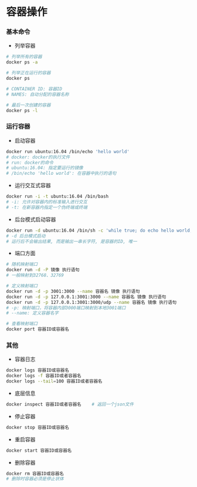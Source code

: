 
# 容器操作


### 基本命令
* 列举容器

```bash
# 列举所有的容器
docker ps -a

# 列举正在运行的容器
docker ps

# CONTAINER ID: 容器ID
# NAMES: 自动分配的容器名称

# 最后一次创建的容器
docker ps -l
```


### 运行容器

* 启动容器

```bash
docker run ubuntu:16.04 /bin/echo 'hello world'
# docker: docker的执行文件
# run: docker的命令
# ubuntu:16.04: 指定要运行的镜像
# /bin/echo 'hello world': 在容器中执行的语句
```

* 运行交互式容器

```bash
docker run -i -t ubuntu:16.04 /bin/bash
# -i: 允许对容器内的标准输入进行交互
# -t: 在新容器内指定一个伪终端或终端
```

* 后台模式启动容器

```bash
docker run -d ubuntu:16.04 /bin/sh -c 'while true; do echo hello world; sleep 1; done'
# -d 后台模式启动
# 运行后不会输出结果, 而是输出一串长字符, 是容器的ID, 唯一
```

* 端口方面

```bash
# 随机映射端口
docker run -d -P 镜像 执行语句
# 一般映射到32768、32769

# 定义映射端口
docker run -d -p 3001:3000 --name 容器名 镜像 执行语句
docker run -d -p 127.0.0.1:3001:3000 --name 容器名 镜像 执行语句
docker run -d -p 127.0.0.1:3001:3000/udp --name 容器名 镜像 执行语句 
# -p: 映射端口，将容器内部3000端口映射到本地3001端口
# --name: 定义容器名字

# 查看映射端口
docker port 容器ID或容器名
```


### 其他

* 容器日志

```bash
docker logs 容器ID或容器名
docker logs -f 容器ID或者容器名
docker logs --tail=100 容器ID或者容器名
```

* 底层信息

```bash
docker inspect 容器ID或者容器名 	# 返回一个json文件
```

* 停止容器

```bash
docker stop 容器ID或容器名
```

* 重启容器

```bash
docker start 容器ID或容器名
```

* 删除容器

```bash
docker rm 容器ID或容器名
# 删除时容器必须是停止状体
```

